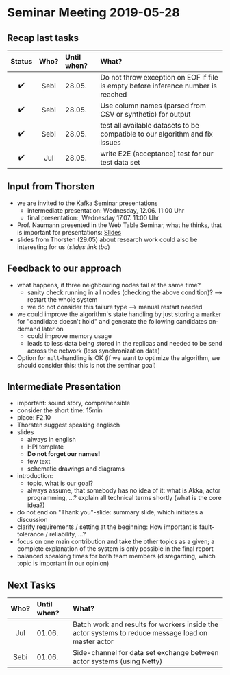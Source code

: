 # Seminar Meeting 2019-05-28

## Recap last tasks

| Status | Who?  | Until when?   | What? |
| :----: | :---: | :------------ | :---- |
| :heavy_check_mark: | Sebi | 28.05. | Do not throw exception on EOF if file is empty before inference number is reached |
| :heavy_check_mark: | Sebi | 28.05. | Use column names (parsed from CSV or synthetic) for output |
| :heavy_check_mark: | Sebi | 28.05. | test all available datasets to be compatible to our algorithm and fix issues |
| :heavy_check_mark: | Jul  | 28.05. | write E2E (acceptance) test for our test data set |

## Input from Thorsten

- we are invited to the Kafka Seminar presentations
  - intermediate presentation: Wednesday, 12.06. 11:00 Uhr
  - final presentation:, Wednesday 17.07. 11:00 Uhr
- Prof. Naumann presented in the Web Table Seminar, what he thinks, that is important for presentations: [Slides](https://hpi.de/fileadmin/user_upload/fachgebiete/naumann/lehre/SS2019/PWT/Literature_and_Presentation.pdf)
- slides from Thorsten (29.05) about research work could also be interesting for us (_slides link tbd_)

## Feedback to our approach

- what happens, if three neighbouring nodes fail at the same time?
  - sanity check running in all nodes (checking the above condition)? --> restart the whole system
  - we do not consider this failure type --> manual restart needed
- we could improve the algorithm's state handling by just storing a marker for "candidate doesn't hold" and generate the following candidates on-demand later on
  - could improve memory usage
  - leads to less data being stored in the replicas and needed to be send across the network (less synchronization data)
- Option for `null`-handling is OK (if we want to optimize the algorithm, we should consider this; this is not the seminar goal)

## Intermediate Presentation

- important: sound story, comprehensible
- consider the short time: 15min
- place: F2.10
- Thorsten suggest speaking englisch
- slides
  - always in english
  - HPI template
  - **Do not forget our names!**
  - few text
  - schematic drawings and diagrams
- introduction:
  - topic, what is our goal?
  - always assume, that somebody has no idea of it:
    what is Akka, actor programming, ...?
    explain all technical terms shortly (what is the core idea?)
- do not end on "Thank you"-slide: summary slide, which initiates a discussion
- clarify requirements / setting at the beginning: How important is fault-tolerance / reliability, ...?
- focus on one main contribution and take the other topics as a given;
  a complete explanation of the system is only possible in the final report
- balanced speaking times for both team members (disregarding, which topic is important in our opinion)

## Next Tasks

| Who?  | Until when?   | What? |
| :---: | :------------ | :---- |
| Jul | 01.06. | Batch work and results for workers inside the actor systems to reduce message load on master actor |
| Sebi | 01.06. | Side-channel for data set exchange between actor systems (using Netty) |
